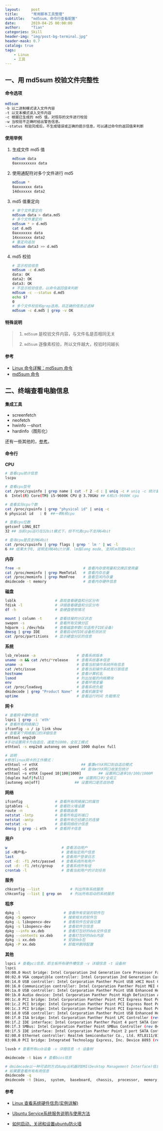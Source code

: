 ```yaml
---
layout:     post
title:      "常用脚本工具整理"
subtitle:   "md5sum、命令行查看配置"
date:       2019-04-25 00:00:00
author:     "Tian"
categories: Skill
header-img: "img/post-bg-terminal.jpg"
header-mask: 0.7
catalog: true
tags:
    - Linux
    - 工具
---
```


## 一、用 md5sum 校验文件完整性

#### 命令选项

```bash
md5sum
-b 以二进制模式读入文件内容
-t 以文本模式读入文件内容
-c 根据已生成的 md5 值，对现存的文件进行校验
-w 当校验不正确时给出警告信息。
--status 校验完成后，不生成错误或正确的提示信息，可以通过命令的返回值来判断
```

#### 使用举例

1. 生成文件 md5 值

   ```bash
   md5sum data
   0axxxxxxxxx data
   ```

2. 使用通配符对多个文件进行 md5

   ```bash
   md5sum *
   0axxxxxxx data
   14dxxxxxx data2
   ```

3. md5 值重定向

   ```bash
   # 单个文件重定向
   md5sum data > data.md5
   # 多个文件重定向
   md5sum * > d.md5
   cat d.md5
   0axxxxxxx data
   14xxxxxxx data2
   # 重定向追加
   md5sum data3 >> d.md5
   ```

4. md5 校验

   ```bash
   # 显示校验信息
   md5sum -c d.md5
   data: OK
   data2: OK
   data3: OK
   # 不显示校验信息，以命令返回值来判断
   md5sum -c --status d.md5
   echo $?
   0
   # 多个文件校验和grep连用，将正确的信息过滤掉
   md5sum -c d.md5 | grep -v OK
   ```

#### 特殊说明

> 1) `md5sum` 是校验文件内容，与文件名是否相同无关
>
> 2) `md5sum` 逐像素校验，所以文件越大，校验时间越长

#### 参考

- [Linux 命令详解：md5sum 命令](<https://blog.51cto.com/xiangpang/1711603>)
- [md5sum 命令](<http://man.linuxde.net/md5sum>)

## 二、终端查看电脑信息

#### 集成工具

- screenfetch
- neofetch
- hwinfo --short
- hardinfo（图形化）

还有一些其他的，[参考](<https://wiki.archlinux.org/index.php/List_of_applications/Utilities#System_information_viewers>)。

#### 命令行

**CPU**

```bash
# 查看cpu统计信息
lscpu

# 查看cpu型号
cat /proc/cpuinfo | grep name | cut -f 2 -d : | uniq -c # uniq -c 统计重复行的个数写在最左,cut 以：为分隔符指定第二列字段 
6  Intel(R) Core(TM) i5-9600K CPU @ 3.70GHz ## 6核i5-9600K cpu

# 查看实际cpu个数
cat /proc/cpuinfo | grep "physical id" | uniq -c 
6 physical id	: 0  ##一颗6核cpu

# 查看cpu位数
getconf LONG_BIT 
32 ## 当前cpu运行在32bit模式下，但不代表cpu不支持64bit

# 查询cpu是否支持64bit
cat /proc/cpuinfo | grep flags | grep ' lm ' | wc -l 
6 ## 结果大于0, 说明支持64bit计算. lm指long mode, 支持lm则是64bit
```

**内存**

```bash
free -m                             # 查看内存使用量和交换区使用量
cat /proc/meminfo | grep MemTotal   # 查看内存总量
cat /proc/meminfo | grep MemFree    # 查看空闲内存量
dmidecode -t memory                 # 查看内存硬件信息 
```

**磁盘**

```bash
lsblk                  # 直观查看硬盘和分区分布
fdisk -l               # 详细查看硬盘和分区分布
df -h                  # 查硬盘使用情况

mount | column -t      # 查看挂接的分区状态
swapon -s              # 查看所有交换分区
hdparm -i /dev/hda     # 查看磁盘参数(仅适用于IDE设备)
dmesg | grep IDE       # 查看启动时IDE设备检测状况
cat /proc/partitions   # 显示硬盘分区的信息
```

**系统**

```bash
lsb_release -a                   # 查看系统版本
uname -m && cat /etc/*release    # 查看系统基本信息
uname -a                         # 查看当前操作系统所有信息
cat /etc/issue                   # 查看当前操作系统发行版信息
hostname                         # 查看计算机名
lsmod                            # 列出加载的内核模块
env                              # 查看环境变量
cat /proc/loadavg                # 查看系统负载
dmidecode | grep "Product Name"  # 查看机器型号
uptime                           # 查看运行时间 负载情况
```

**网卡**

```bash
# 查看网卡硬件信息
lspci | grep -i 'eth'                             
# 查看所有网络接口
ifconfig -a / ip link show                        
# 查看某个网络接口的详细信息
ethtool enp2s0                                    
#手动设置网卡为自适应，速度为1000，全双工模式
ethtool -s enp2s0 autoneg on speed 1000 duplex full

# 说明
#修改linux网卡的工作模式：
ethtool –r ethX                    ## 重置ethX网口到自适应模式
ethtool –S ethX                    ## 查询ethX网口收发包统计
ethtool –s ethX [speed 10|100|1000]        ## 设置网口速率10/100/1000M
[duplex half|full]                ## 设置网口半/全双工
[autoneg on|off]                ## 设置网口是否自协商
```

**网络**

```bash
ifconfig               # 查看所有网络接口的属性
iptables -L            # 查看防火墙设置
route -n               # 查看路由表
netstat -lntp          # 查看所有监听端口
netstat -antp          # 查看所有已经建立的连接
netstat -s             # 查看网络统计信息
dmesg | grep -i eth    # 查看网卡信息
```

**用户**

```bash
w                         # 查看活动用户
id <用户名>                # 查看指定用户信息
last                      # 查看用户登录日志
cut -d: -f1 /etc/passwd   # 查看系统所有用户
cut -d: -f1 /etc/group    # 查看系统所有组
crontab -l                # 查看当前用户的计划任务
```

**服务**

```bash
chkconfig --list              # 列出所有系统服务
chkconfig --list | grep on    # 列出所有启动的系统服务
```

**程序**

```bash
dpkg -l                    # 查看所有安装的软件包
dpkg -S opencv             # 搜索相关的软件包
dpkg -L libopencv-dev      # 查看软件包安装位置
dpkg -s libopencv-dev      # 查看软件包信息
dpkg --info xx.deb         # 查看打包好的deb文件信息
dpkg --contents xx.deb     # 查看打包好的deb内容
dpkg -i xx.deb             # 安装deb包
dpkg -P xx.deb             # 卸载并删除配置
```

**其他**

```bash
lspci # 查看pci信息，即主板所有硬件槽信息 -v 详细信息 -t 设备树
lspci
00:00.0 Host bridge: Intel Corporation 2nd Generation Core Processor Family DRAM Controller (rev 09) #主板芯片
00:02.0 VGA compatible controller: Intel Corporation 2nd Generation Core Processor Family Integrated Graphics Controller (rev 09) #显卡
00:14.0 USB controller: Intel Corporation Panther Point USB xHCI Host Controller (rev 04) #usb控制器
00:16.0 Communication controller: Intel Corporation Panther Point MEI Controller #1 (rev 04)
00:1a.0 USB controller: Intel Corporation Panther Point USB Enhanced Host Controller #2 (rev 04)
00:1b.0 Audio device: Intel Corporation Panther Point High Definition Audio Controller (rev 04) #声卡
00:1c.0 PCI bridge: Intel Corporation Panther Point PCI Express Root Port 1 (rev c4) #pci 插槽
00:1c.2 PCI bridge: Intel Corporation Panther Point PCI Express Root Port 3 (rev c4)
00:1c.3 PCI bridge: Intel Corporation Panther Point PCI Express Root Port 4 (rev c4)
00:1d.0 USB controller: Intel Corporation Panther Point USB Enhanced Host Controller #1 (rev 04)
00:1f.0 ISA bridge: Intel Corporation Panther Point LPC Controller (rev 04)
00:1f.2 IDE interface: Intel Corporation Panther Point 4 port SATA Controller [IDE mode] (rev 04) #硬盘接口
00:1f.3 SMBus: Intel Corporation Panther Point SMBus Controller (rev 04)
00:1f.5 IDE interface: Intel Corporation Panther Point 2 port SATA Controller [IDE mode] (rev 04) #硬盘接口
02:00.0 Ethernet controller: Realtek Semiconductor Co., Ltd. RTL8111/8168B PCI Express Gigabit Ethernet controller (rev 06) #网卡
03:00.0 PCI bridge: Integrated Technology Express, Inc. Device 8893 (rev 41)

lsusb # 查看所有usb设备 -v 详细信息 -t 设备树

dmidecode -t bios # 查看bios信息

# dmidecode以一种可读的方式dump出机器的DMI(Desktop Management Interface)信息。这些信息包括了硬件以及BIOS，既可以得到当前的配置，也可以得到系统支持的最大配置，比如说支持的最大内存数等。
# 如果要查看所有有用信息
dmidecode -q
dmidecode -t [bios,  system,  baseboard,  chassis,  processor,  memory, cache,  connector,  slot] # 查看对应硬件信息
```

#### 参考

- [Linux 查看系统硬件信息(实例详解)](https://www.cnblogs.com/ggjucheng/archive/2013/01/14/2859613.html)

- [Ubuntu Service系统服务说明与使用方法](<http://www.mikewootc.com/wiki/linux/usage/ubuntu_service_usage.html>)

- [如何启动、关闭和设置ubuntu防火墙](<https://www.cnblogs.com/sweet521/p/5733466.html>)


